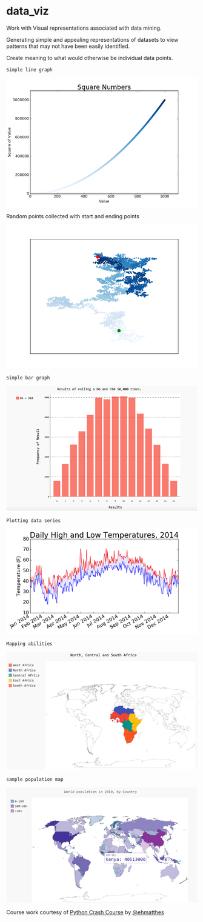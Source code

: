 # data_viz

Work with Visual representations associated with data mining. 

Generating simple and appealing representations of datasets to view patterns that may not have been easily identified. 

Create  meaning to what would otherwise be individual data points.

    Simple line graph
![alt tag](https://github.com/4bic-attic/data_viz/blob/data_viz/images/scatter_squares_with_color_map.png)

Random points collected with start and ending points

![alt tag](https://github.com/4bic-attic/data_viz/blob/data_viz/images/random_walk_with_5000_points.png)

    Simple bar graph

![alt tag](https://github.com/4bic-attic/data_viz/blob/data_viz/images/D6_D10_dice_visual.png)

    Plotting data series

![alt tag](https://github.com/4bic-attic/data_viz/blob/data_viz/images/sitka_High%26low_temps_2014.png)

    Mapping abilities

![alt tag](https://github.com/4bic-attic/data_viz/blob/data_viz/images/africas.png)

    sample population map

![alt tag](https://github.com/4bic-attic/data_viz/blob/data_viz/images/world_map_by_population.png)

Course work courtesy of [Python Crash Course](https://www.nostarch.com/pythoncrashcourse) by [@ehmatthes](https://github.com/ehmatthes)

